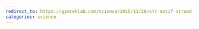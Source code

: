 ```yaml
---
redirect_to: https://gymreklab.com/science/2015/11/28/str-motif-strand-bias.html
categories: science
---
```

